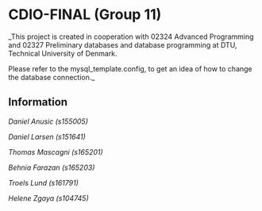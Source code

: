 # CDIO-FINAL (Group 11)

_This project is created in cooperation with 02324 Advanced Programming and 02327 Preliminary databases and database programming at DTU, Technical University of Denmark.

Please refer to the mysql_template.config, to get an idea of how to change the database connection._

## Information
_Daniel Anusic (s155005)_

_Daniel Larsen (s151641)_

_Thomas Mascagni (s165201)_

_Behnia Farazan (s165203)_

_Troels Lund (s161791)_

_Helene Zgaya (s104745)_
